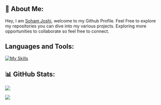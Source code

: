
## 💫 About Me:
<span >
Hey, I am <a href="https://sohamjoshi.in" target="_blank">Soham Joshi</a>, welcome to my Github Profile. Feel Free to explore my repositories you can dive into my various projects. Exploring more opportunities to collaborate so feel free to connect.</span>

</p>

## Languages and Tools:
[![My Skills](https://skillicons.dev/icons?i=js,html,css,actix,arduino,docker,express,figma,git,go,nextjs,nodejs,postgres,postman,react,redis,rust,tailwind,ts,vite)](https://skillicons.dev)
## 📊 GitHub Stats:
  

![](https://github-readme-streak-stats.herokuapp.com/?user=SohamJoshi25&theme=dark&hide_border=false)
  
![](https://github-readme-stats.vercel.app/api/top-langs/?username=SohamJoshi25&theme=dark&hide_border=false&include_all_commits=true&count_private=true&layout=compact)
